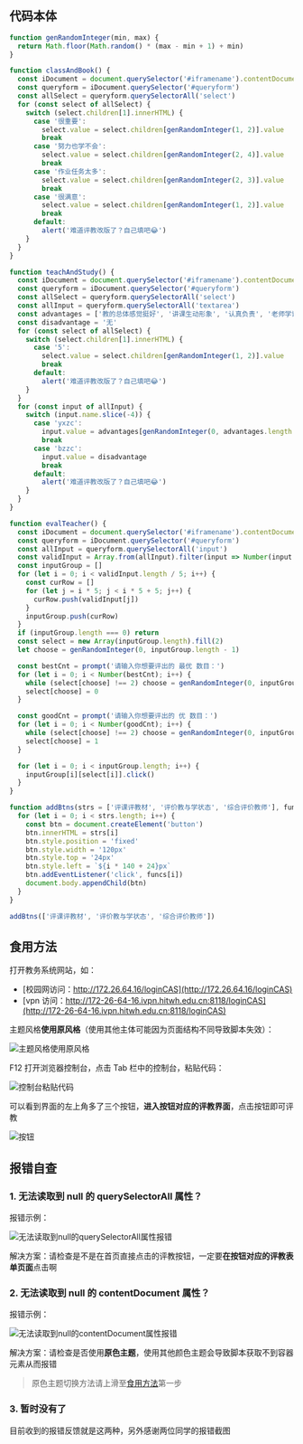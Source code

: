 ## 代码本体

```javascript
function genRandomInteger(min, max) {
  return Math.floor(Math.random() * (max - min + 1) + min)
}

function classAndBook() {
  const iDocument = document.querySelector('#iframename').contentDocument
  const queryform = iDocument.querySelector('#queryform')
  const allSelect = queryform.querySelectorAll('select')
  for (const select of allSelect) {
    switch (select.children[1].innerHTML) {
      case '很重要':
        select.value = select.children[genRandomInteger(1, 2)].value
        break
      case '努力也学不会':
        select.value = select.children[genRandomInteger(2, 4)].value
        break
      case '作业任务太多':
        select.value = select.children[genRandomInteger(2, 3)].value
        break
      case '很满意':
        select.value = select.children[genRandomInteger(1, 2)].value
        break
      default:
        alert('难道评教改版了？自己填吧😂')
    }
  }
}

function teachAndStudy() {
  const iDocument = document.querySelector('#iframename').contentDocument
  const queryform = iDocument.querySelector('#queryform')
  const allSelect = queryform.querySelectorAll('select')
  const allInput = queryform.querySelectorAll('textarea')
  const advantages = ['教的总体感觉挺好', '讲课生动形象', '认真负责', '老师学识渊博', '很注重方法论的讲解', '授人以渔', '幽默风趣']
  const disadvantage = '无'
  for (const select of allSelect) {
    switch (select.children[1].innerHTML) {
      case '5':
        select.value = select.children[genRandomInteger(1, 2)].value
        break
      default:
        alert('难道评教改版了？自己填吧😂')
    }
  }
  for (const input of allInput) {
    switch (input.name.slice(-4)) {
      case 'yxzc':
        input.value = advantages[genRandomInteger(0, advantages.length - 1)]
        break
      case 'bzzc':
        input.value = disadvantage
        break
      default:
        alert('难道评教改版了？自己填吧😂')
    }
  }
}

function evalTeacher() {
  const iDocument = document.querySelector('#iframename').contentDocument
  const queryform = iDocument.querySelector('#queryform')
  const allInput = queryform.querySelectorAll('input')
  const validInput = Array.from(allInput).filter(input => Number(input.value) <= 5 && input.type !== 'hidden')
  const inputGroup = []
  for (let i = 0; i < validInput.length / 5; i++) {
    const curRow = []
    for (let j = i * 5; j < i * 5 + 5; j++) {
      curRow.push(validInput[j])
    }
    inputGroup.push(curRow)
  }
  if (inputGroup.length === 0) return
  const select = new Array(inputGroup.length).fill(2)
  let choose = genRandomInteger(0, inputGroup.length - 1)

  const bestCnt = prompt('请输入你想要评出的 最优 数目：')
  for (let i = 0; i < Number(bestCnt); i++) {
    while (select[choose] !== 2) choose = genRandomInteger(0, inputGroup.length - 1)
    select[choose] = 0
  }

  const goodCnt = prompt('请输入你想要评出的 优 数目：')
  for (let i = 0; i < Number(goodCnt); i++) {
    while (select[choose] !== 2) choose = genRandomInteger(0, inputGroup.length - 1)
    select[choose] = 1
  }

  for (let i = 0; i < inputGroup.length; i++) {
    inputGroup[i][select[i]].click()
  }
}

function addBtns(strs = ['评课评教材', '评价教与学状态', '综合评价教师'], funcs = [classAndBook, teachAndStudy, evalTeacher]) {
  for (let i = 0; i < strs.length; i++) {
    const btn = document.createElement('button')
    btn.innerHTML = strs[i]
    btn.style.position = 'fixed'
    btn.style.width = '120px'
    btn.style.top = '24px'
    btn.style.left = `${i * 140 + 24}px`
    btn.addEventListener('click', funcs[i])
    document.body.appendChild(btn)
  }
}

addBtns(['评课评教材', '评价教与学状态', '综合评价教师'])
```

## 食用方法

打开教务系统网站，如：

- [校园网访问：http://172.26.64.16/loginCAS](http://172.26.64.16/loginCAS)
- [vpn 访问：http://172-26-64-16.ivpn.hitwh.edu.cn:8118/loginCAS](http://172-26-64-16.ivpn.hitwh.edu.cn:8118/loginCAS)

主题风格**使用原风格**（使用其他主体可能因为页面结构不同导致脚本失效）：

![主题风格使用原风格](/images/1.png)

F12 打开浏览器控制台，点击 Tab 栏中的控制台，粘贴代码：

![控制台粘贴代码](/images/2.png)

可以看到界面的左上角多了三个按钮，**进入按钮对应的评教界面**，点击按钮即可评教

![按钮](/images/3.png)

## 报错自查

### 1. 无法读取到 null 的 querySelectorAll 属性？

报错示例：

![无法读取到null的querySelectorAll属性报错](/images/error1.png)

解决方案：请检查是不是在首页直接点击的评教按钮，一定要**在按钮对应的评教表单页面**点击啊

### 2. 无法读取到 null 的 contentDocument 属性？

报错示例：

![无法读取到null的contentDocument属性报错](/images/error2.png)

解决方案：请检查是否使用**原色主题**，使用其他颜色主题会导致脚本获取不到容器元素从而报错

> 原色主题切换方法请上滑至[食用方法](#食用方法)第一步

### 3. 暂时没有了

目前收到的报错反馈就是这两种，另外感谢两位同学的报错截图
